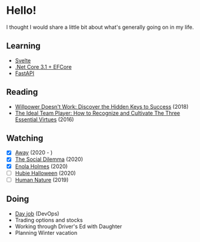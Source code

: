# Hello!

I thought I would share a little bit about what's generally going on in my life.

## Learning

- [Svelte](https://svelte.dev/)
- [.Net Core 3.1 + EFCore](https://www.udemy.com/)
- [FastAPI](https://fastapi.tiangolo.com/)

## Reading

- [Willpower Doesn't Work: Discover the Hidden Keys to Success](https://www.goodreads.com/book/show/35604684-willpower-doesn-t-work) (2018)
- [The Ideal Team Player: How to Recognize and Cultivate The Three Essential Virtues](https://www.goodreads.com/book/show/28930640-the-ideal-team-player) (2016)

## Watching

- [x] [Away](https://www.imdb.com/title/tt8787802/) (2020 - )
- [x] [The Social Dilemma](https://www.imdb.com/title/tt11464826/) (2020)
- [x] [Enola Holmes](https://www.imdb.com/title/tt7846844/) (2020)
- [ ] [Hubie Halloween](https://www.imdb.com/title/tt10682266/) (2020)
- [ ] [Human Nature](https://www.imdb.com/title/tt9612680/) (2019)

## Doing

- [Day job](https://www.timeclockplus.com/) (DevOps)
- Trading options and stocks
- Working through Driver's Ed with Daughter
- Planning Winter vacation

